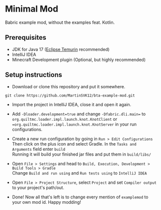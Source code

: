 # Minimal Mod

Babric example mod, without the examples feat. Kotlin.

## Prerequisites
- JDK for Java 17 ([Eclipse Temurin](https://adoptium.net/temurin/releases/) recommended)
- IntelliJ IDEA
- Minecraft Development plugin (Optional, but highly recommended)

## Setup instructions

- Download or clone this repository and put it somewhere.
```
git clone https://github.com/MartinSVK12/bta-example-mod.git
```

- Import the project in IntelliJ IDEA, close it and open it again.

- Add `-Dloader.development=true` and change `-Dfabric.dli.main=` to `org.quiltmc.loader.impl.launch.knot.KnotClient` or `=org.quiltmc.loader.impl.launch.knot.KnotServer` in your run configurations.

- Create a new run configuration by going in `Run > Edit Configurations`  
   Then click on the plus icon and select Gradle. In the `Tasks and Arguments` field enter `build`  
   Running it will build your finished jar files and put them in `build/libs/`

- Open `File > Settings` and head to `Build, Execution, Development > Build Tools > Gradle`  
   Change `Build and run using` and `Run tests using` to `IntelliJ IDEA`


- Open `File > Project Structure`, select `Project` and set `Compiler output` to your project's path/out.


- Done! Now all that's left is to change every mention of `examplemod` to your own mod id. Happy modding!
